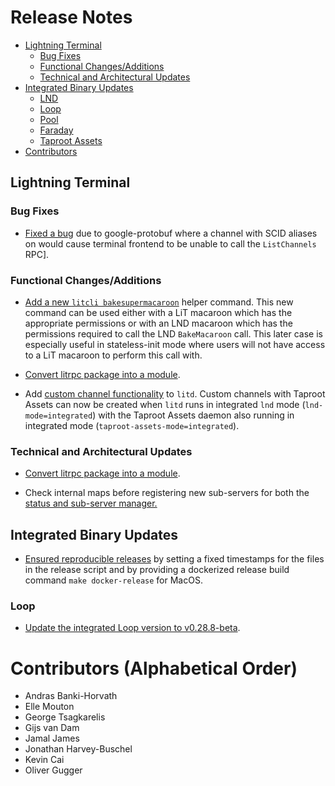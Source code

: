 # Release Notes

- [Lightning Terminal](#lightning-terminal)
  - [Bug Fixes](#bug-fixes)
  - [Functional Changes/Additions](#functional-changesadditions)
  - [Technical and Architectural Updates](#technical-and-architectural-updates)
- [Integrated Binary Updates](#integrated-binary-updates)
  - [LND](#lnd)
  - [Loop](#loop)
  - [Pool](#pool)
  - [Faraday](#faraday)
  - [Taproot Assets](#taproot-assets)
- [Contributors](#contributors-alphabetical-order)

## Lightning Terminal

### Bug Fixes

* [Fixed a bug](https://github.com/lightninglabs/lightning-terminal/pull/850) 
  due to google-protobuf where a channel with SCID aliases on would cause 
  terminal frontend to be unable to call the `ListChannels` RPC].

### Functional Changes/Additions

* [Add a new `litcli bakesupermacaroon`](https://github.com/lightninglabs/lightning-terminal/pull/858) 
  helper command. This new command can be used either with a LiT macaroon which 
  has the appropriate permissions or with an LND macaroon which has the 
  permissions required to call the LND `BakeMacaroon` call. This later case is 
  especially useful in stateless-init mode where users will not have access to 
  a LiT macaroon to perform this call with. 

* [Convert litrpc package into a module](https://github.com/lightninglabs/lightning-terminal/pull/823).

* Add [custom channel
  functionality](https://github.com/lightninglabs/lightning-terminal/pull/848)
  to `litd`. Custom channels with Taproot Assets can now be created when `litd`
  runs in integrated `lnd` mode (`lnd-mode=integrated`) with the Taproot Assets
  daemon also running in integrated mode (`taproot-assets-mode=integrated`).

### Technical and Architectural Updates

* [Convert litrpc package into a module](https://github.com/lightninglabs/lightning-terminal/pull/823).

* Check internal maps before registering new sub-servers for both the 
  [status and sub-server manager.](https://github.com/lightninglabs/lightning-terminal/pull/877)

## Integrated Binary Updates

- [Ensured reproducible
  releases](https://github.com/lightninglabs/lightning-terminal/pull/881) by
  setting a fixed timestamps for the files in the release script and by
  providing a dockerized release build command `make docker-release` for MacOS.

### Loop
* [Update the integrated Loop version to
  v0.28.8-beta](https://github.com/lightninglabs/lightning-terminal/pull/885).

# Contributors (Alphabetical Order)

* Andras Banki-Horvath
* Elle Mouton
* George Tsagkarelis
* Gijs van Dam
* Jamal James
* Jonathan Harvey-Buschel
* Kevin Cai
* Oliver Gugger
